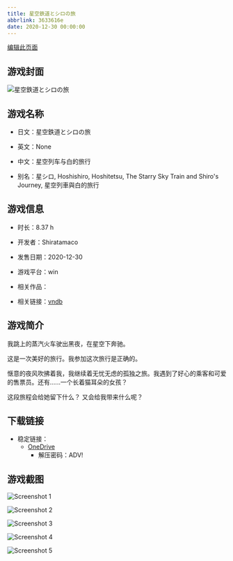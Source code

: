 ```yaml
---
title: 星空鉄道とシロの旅
abbrlink: 3633616e
date: 2020-12-30 00:00:00
---
```

[编辑此页面](https://github.com/ACG-3/ADV3-source/blob/main/source/_posts/games/%E6%98%9F%E7%A9%BA%E9%89%84%E9%81%93%E3%81%A8%E3%82%B7%E3%83%AD%E3%81%AE%E6%97%85.md)

## 游戏封面

![星空鉄道とシロの旅](https://pan.timero.xyz/d/onedrive/img_lib_001/%E6%98%9F%E7%A9%BA%E9%89%84%E9%81%93%E3%81%A8%E3%82%B7%E3%83%AD%E3%81%AE%E6%97%85_cover.avif)


## 游戏名称

- 日文：星空鉄道とシロの旅
- 英文：None
- 中文：星空列车与白的旅行

- 别名：星シロ, Hoshishiro, Hoshitetsu, The Starry Sky Train and Shiro's Journey, 星空列車與白的旅行


## 游戏信息

- 时长：8.37 h
- 开发者：Shiratamaco
- 发售日期：2020-12-30
- 游戏平台：win
- 相关作品：

- 相关链接：[vndb](https://vndb.org/v28297)


## 游戏简介

我跳上的蒸汽火车驶出黑夜，在星空下奔驰。

这是一次美好的旅行。我参加这次旅行是正确的。

惬意的夜风吹拂着我，我继续着无忧无虑的孤独之旅。我遇到了好心的乘客和可爱的售票员。还有......一个长着猫耳朵的女孩？

这段旅程会给她留下什么？
又会给我带来什么呢？




## 下载链接

- 稳定链接：
    - [OneDrive](https://pan.timero.xyz/onedrive/adv_lib_001/%E6%98%9F%E7%A9%BA%E9%89%84%E9%81%93%E3%81%A8%E3%82%B7%E3%83%AD%E3%81%AE%E6%97%85)
        - 解压密码：ADV!



## 游戏截图


![Screenshot 1](https://pan.timero.xyz/d/onedrive/img_lib_001/%E6%98%9F%E7%A9%BA%E9%89%84%E9%81%93%E3%81%A8%E3%82%B7%E3%83%AD%E3%81%AE%E6%97%85_Screenshot_1.avif)

![Screenshot 2](https://pan.timero.xyz/d/onedrive/img_lib_001/%E6%98%9F%E7%A9%BA%E9%89%84%E9%81%93%E3%81%A8%E3%82%B7%E3%83%AD%E3%81%AE%E6%97%85_Screenshot_2.avif)

![Screenshot 3](https://pan.timero.xyz/d/onedrive/img_lib_001/%E6%98%9F%E7%A9%BA%E9%89%84%E9%81%93%E3%81%A8%E3%82%B7%E3%83%AD%E3%81%AE%E6%97%85_Screenshot_3.avif)

![Screenshot 4](https://pan.timero.xyz/d/onedrive/img_lib_001/%E6%98%9F%E7%A9%BA%E9%89%84%E9%81%93%E3%81%A8%E3%82%B7%E3%83%AD%E3%81%AE%E6%97%85_Screenshot_4.avif)

![Screenshot 5](https://pan.timero.xyz/d/onedrive/img_lib_001/%E6%98%9F%E7%A9%BA%E9%89%84%E9%81%93%E3%81%A8%E3%82%B7%E3%83%AD%E3%81%AE%E6%97%85_Screenshot_5.avif)

